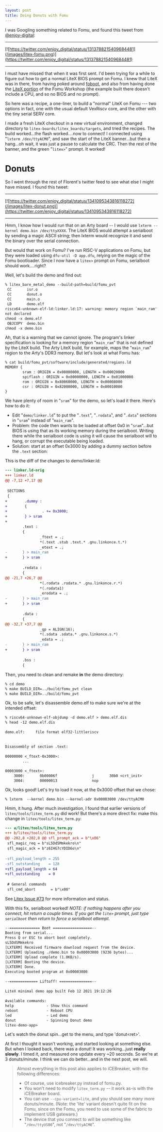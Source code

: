```yaml
---
layout: post
title: Doing Donuts with Fomu
---
```


I was Googling something related to Fomu, and found this tweet from [@enjoy-digital](https://twitter.com/enjoy_digital):

<hr>

[![https://twitter.com/enjoy_digital/status/1313788215409684481](/images/litex-fomu.png)](https://twitter.com/enjoy_digital/status/1313788215409684481)

<hr>

I must have missed that when it was first sent.  I'd been trying for a while to figure out
how to get a normal LiteX BIOS prompt on Fomu.  I knew that LiteX was in there, from having poked around
[foboot](https://github.com/im-tomu/foboot), and also from having done the [LiteX portion](https://workshop.fomu.im/en/latest/migen.html) of the Fomu Workshop (the example built there doesn't include a CPU, and so no BIOS and no prompt).

So here was a recipe, a one-liner, to build a "normal" LiteX on Fomu --- two options in fact,
one with the usual default VexRiscv core, and the other with the tiny serial SERV core.

I made a fresh LiteX checkout in a new virtual environment, changed directory to `litex-boards/litex_boards/targets`, and tried the recipes.   The build worked...the flash worked....now to connect!    I connected using "`lxterm /dev/ttyACM0`", and saw the start of the LiteX banner...but then a hang...oh wait, it was just a pause to calculate the CRC.   Then the rest of the banner, and the green "`litex>`" prompt.   It worked!  


# Donuts

So I went through the rest of Florent's twitter feed to see what else I might have missed.   I found this tweet:

<hr>

[![https://twitter.com/enjoy_digital/status/1341095343816118272](/images/litex-donut.png)](https://twitter.com/enjoy_digital/status/1341095343816118272)

<hr>

Hmm, I know how I would run that on an Arty board -- I would use `lxterm --kernel demo.bin /dev/ttyXXXX`.   The LiteX BIOS would attempt a serialboot by sending a magic ASCII string; then lxterm would recognize it and send the binary over the serial connection.

But would that work on Fomu?   I've run RISC-V applications on Fomu, but they were loaded using `dfu-util -D app.dfu`, relying on the magic of the Fomu bootloader.    Since I now have a `litex>` prompt on Fomu, serialboot should work....right?

Well, let's build the demo and find out:
```
% litex_bare_metal_demo --build-path=build/fomu_pvt
 CC       isr.o
 CC       donut.o
 CC       main.o
 LD       demo.elf
riscv64-unknown-elf-ld:linker.ld:17: warning: memory region `main_ram' not declared
chmod -x demo.elf
 OBJCOPY  demo.bin
chmod -x demo.bin
```
Ah, that is a warning that we cannot ignore.   The program's linker specification is looking for a memory region "`main_ram`" that is not defined by the LiteX build.   The Arty LiteX build, for example, maps the "`main_ram`" region to the Arty's DDR3 memory.   But let's look at what Fomu has:

```
% cat build/fomu_pvt/software/include/generated/regions.ld
MEMORY {
        sram : ORIGIN = 0x00000000, LENGTH = 0x00020000
        spiflash : ORIGIN = 0x80000000, LENGTH = 0x01000000
        rom : ORIGIN = 0x80060000, LENGTH = 0x00008000
        csr : ORIGIN = 0x82000000, LENGTH = 0x00010000
}
```

We have plenty of room in "`sram`" for the demo, so let's load it there.   Here's how to do it:

* Edit "`demo/linker.ld`" to put the "`.text`", "`.rodata`", and "`.data`" sections in "`sram`" instead of "`main_ram`".
* Problem: the code then wants to be loaded at offset 0x0 in "`sram`"...but BIOS is using that as its working memory during the serialboot.  Writing there while the serialboot code is using it
will cause the serialboot will to hang, or corrupt the executable being loaded.
* Solution: start at an offset 0x3000 by adding a dummy section before the `.text` section:

This is the diff of the changes to demo/linker.ld:
```diff
--- linker.ld-orig
+++ linker.ld
@@ -7,12 +7,17 @@

 SECTIONS
 {
+        .dummy :
+        {
+                . += 0x3000;
+        } > sram
+
        .text :
        {
                _ftext = .;
                *(.text .stub .text.* .gnu.linkonce.t.*)
                _etext = .;
-       } > main_ram
+       } > sram

        .rodata :
        {
@@ -21,7 +26,7 @@
                *(.rodata .rodata.* .gnu.linkonce.r.*)
                *(.rodata1)
                _erodata = .;
-       } > main_ram
+       } > sram

        .data :
        {
@@ -32,7 +37,7 @@
                _gp = ALIGN(16);
                *(.sdata .sdata.* .gnu.linkonce.s.*)
                _edata = .;
-       } > main_ram
+       } > sram

        .bss :
        {
```

Then, you need to clean and remake **in** the demo directory:
```
% cd demo
% make BUILD_DIR=../build/fomu_pvt clean
% make BUILD_DIR=../build/fomu_pvt
```

Ok, to be safe, let's disassemble demo.elf to make sure we're at the intended offset:
```
% riscv64-unknown-elf-objdump -d demo.elf > demo.elf.dis
% head -12 demo.elf.dis

demo.elf:     file format elf32-littleriscv


Disassembly of section .text:

00000000 <_ftext-0x3000>:
        ...

00003000 <_ftext>:
    3000:       0b00006f                j       30b0 <crt_init>
    3004:       00000013                nop
```
Ok, looks good!  Let's try to load it now, at the 0x3000 offset that we chose:

```
% lxterm  --kernel demo.bin --kernel-adr 0x00003000 /dev/ttyACM0
```

Hmm, it hung.   After much investigation, I found that earlier versions of `litex/tools/litex_term.py` did work!  But there's a more direct fix: make this change in `litex/tools/litex_term.py`:
```diff
--- a/litex/tools/litex_term.py
+++ b/litex/tools/litex_term.py
@@ -202,8 +202,8 @@ sfl_prompt_ack = b"\x06"
 sfl_magic_req = b"sL5DdSMmkekro\n"
 sfl_magic_ack = b"z6IHG7cYDID6o\n"

-sfl_payload_length = 255
-sfl_outstanding    = 128
+sfl_payload_length = 64
+sfl_outstanding    = 0

 # General commands
 sfl_cmd_abort       = b"\x00"
```

See [Litex Issue #73](https://github.com/enjoy-digital/litex/issues/773) for more information and status.

With this fix, serialboot worked!   _NOTE: if nothing happens after you connect, hit return a couple times.  If you get the `lite>` prompt, just type `serialboot` then return to force a serialboot attempt._

```
--============== Boot ==================--
Booting from serial...
Press Q or ESC to abort boot completely.
sL5DdSMmkekro
[LXTERM] Received firmware download request from the device.
[LXTERM] Uploading ./demo.bin to 0x00003000 (9236 bytes)...
[LXTERM] Upload complete (1.0KB/s).
[LXTERM] Booting the device.
[LXTERM] Done.
Executing booted program at 0x00003000

--============= Liftoff! ===============--

LiteX minimal demo app built Feb 12 2021 19:12:26

Available commands:
help               - Show this command
reboot             - Reboot CPU
led                - Led demo
donut              - Spinning Donut demo
litex-demo-app>
```


Let's watch the donut spin...get to the menu, and type 'donut\<ret\>'.

At first I thought it wasn't working, and started looking at something else.  But when I looked back, there was a donut!  It was working...just **really slowly**.   I timed it, and measured one update every ~20 seconds.   So we're at 3 donuts/minute.  I think we can do better...and in the next post, we will.


>
> Almost everything in this post also applies to iCEBreaker, with the following differences:
> * Of course, use icebreaker.py instead of fomu.py.
> * You won't need to modify `litex_term.py` -- it work as-is with the iCEBreaker board.
> * You can use `--cpu-variant=lite`, and you should see _many_ more donuts/minute.  (Note: the 'lite' variant doesn't quite fit on the Fomu, since on the Fomu, you need to use some of the fabric to implement USB gateware.)
> * The device that you connect to will be something like "`/dev/ttyUSB0`", not "`/dev/ttyACM0`".
>



